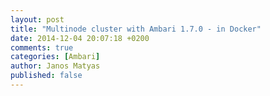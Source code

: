 ```yaml
---
layout: post
title: "Multinode cluster with Ambari 1.7.0 - in Docker"
date: 2014-12-04 20:07:18 +0200
comments: true
categories: [Ambari]
author: Janos Matyas
published: false
---
```

